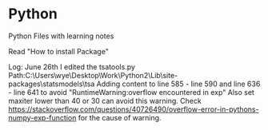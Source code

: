 # Python

Python Files with learning notes

Read "How to install Package"

Log: 
June 26th
I edited the tsatools.py Path:C:\Users\wye\Desktop\Work\Python2\Lib\site-packages\statsmodels\tsa
Adding content to line 585 - line 590 and line 636 - line 641 to avoid "RuntimeWarning:overflow encountered in exp"
Also set maxiter lower than 40 or 30 can avoid this warning.
Check https://stackoverflow.com/questions/40726490/overflow-error-in-pythons-numpy-exp-function for the cause of warning.
